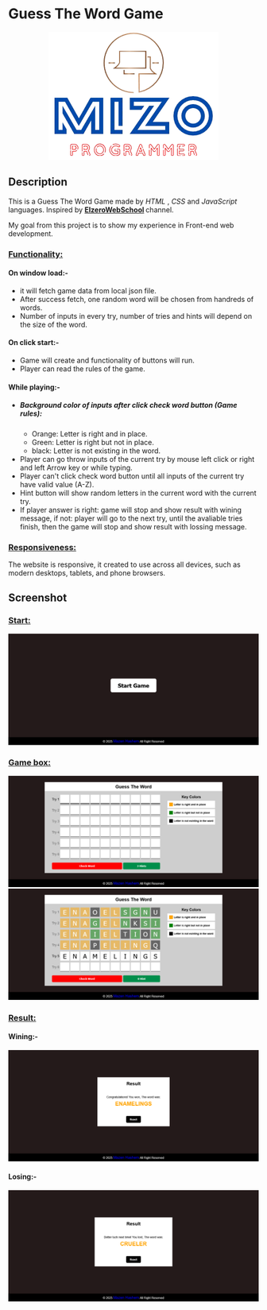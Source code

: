 <h1>Guess The Word Game</h1>
<p align="center">
  <img src="static/image/personal-logo-square-nobg.png">
</p>

<h2>Description</h2>
<p>
  This is a Guess The Word Game made by 
  <em>HTML</em> , 
  <em>CSS</em> and
  <em>JavaScript</em> languages.
  Inspired by 
  <strong>
    <a href="https://www.youtube.com/@ElzeroWebSchool">ElzeroWebSchool</a>
  </strong> 
  channel.
</p>
<p>My goal from this project is to show my experience in Front-end web development.</p>

<h3><u>Functionality:</u></h3>
<h4>On window load:-</h4>
<ul>
  <li>it will fetch game data from local json file.</li>
  <li>After success fetch, one random word will be chosen from handreds of words.</li>
  <li>Number of inputs in every try, number of tries and hints will depend on the size of the word.</li>
</ul>
<h4>On click start:-</h4>
<ul>
  <li>Game will create and functionality of buttons will run.</li>
  <li>Player can read the rules of the game.</li>
</ul>
<h4>While playing:-</h4>
<ul>
  <li>
    <h5>Background color of inputs after click check word button (Game rules):</h5>
    <ul>
      <li>Orange: Letter is right and in place.</li>
      <li>Green: Letter is right but not in place.</li>
      <li>black: Letter is not existing in the word.</li>
    </ul>
  </li>
  <li>Player can go throw inputs of the current try by mouse left click or right and left Arrow key or while typing.</li>
  <li>Player can't click check word button until all inputs of the current try have valid value (A-Z).</li>
  <li>Hint button will show random letters in the current word with the current try.</li>
  <li>If player answer is right: game will stop and show result with wining message, if not: player will go to the next try, until the avaliable tries finish, then the game will stop and show result with lossing message.</li>
</ul>

<h3><u>Responsiveness:</u></h3>
<p>
  The website is responsive, it created to use across all devices, such as modern desktops, tablets, and phone browsers.
</p>

<h2>Screenshot</h2>
<h3><u>Start:</u></h3>
<img src="static/image/web-screenshots/screenshot-01.png">

<h3><u>Game box:</u></h3>
<img src="static/image/web-screenshots/screenshot-02.png">
<img src="static/image/web-screenshots/screenshot-03.png">

<h3><u>Result:</u></h3>
<h4>Wining:-</h4>
<img src="static/image/web-screenshots/screenshot-04.png">
<h4>Losing:-</h4>
<img src="static/image/web-screenshots/screenshot-05.png">